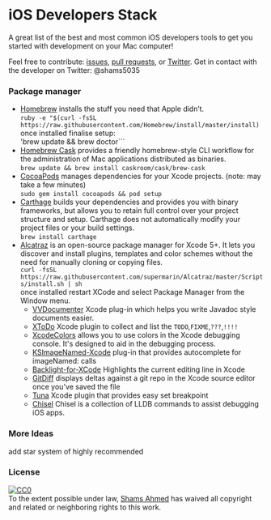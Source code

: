 # iOS Developers Stack
A great list of the best and most common iOS developers tools to get you started with development on your Mac computer!  

Feel free to contribute: [issues](https://github.com/shams-ahmed/ios-developers-stack/issues), [pull requests](https://github.com/shams-ahmed/ios-developers-stack/pulls), or [Twitter](https://twitter.com/shams5035). Get in contact with the developer on Twitter: @shams5035

### Package manager
* [Homebrew](http://brew.sh/) installs the stuff you need that Apple didn’t.   
```ruby -e "$(curl -fsSL https://raw.githubusercontent.com/Homebrew/install/master/install)```  
once installed finalise setup:  
'brew update && brew doctor```
* [Homebrew Cask](http://caskroom.io/) provides a friendly homebrew-style CLI workflow for the administration of Mac applications distributed as binaries.  
```brew update && brew install caskroom/cask/brew-cask```  
* [CocoaPods](https://github.com/CocoaPods/CocoaPods) manages dependencies for your Xcode projects. (note: may take a few minutes)  
```sudo gem install cocoapods && pod setup``` 
* [Carthage](https://github.com/Carthage/Carthage)  builds your dependencies and provides you with binary frameworks, but allows you to retain full control over your project structure and setup. Carthage does not automatically modify your project files or your build settings.  
```brew install carthage```  
* [Alcatraz](http://alcatraz.io/) is an open-source package manager for Xcode 5+. It lets you discover and install plugins, templates and color schemes without the need for manually cloning or copying files.  
```curl -fsSL https://raw.githubusercontent.com/supermarin/Alcatraz/master/Scripts/install.sh | sh```  
once installed restart XCode and select Package Manager from the Window menu.  
	* [VVDocumenter](https://github.com/onevcat/VVDocumenter-Xcode)  Xcode plug-in which helps you write Javadoc style documents easier.  
	* [XToDo](https://github.com/trawor/XToDo)  Xcode plugin to collect and list the `TODO`,`FIXME`,`???`,`!!!!`
	* [XcodeColors](https://github.com/robbiehanson/XcodeColors)  allows you to use colors in the Xcode debugging console. It's designed to aid in the debugging process.  
	* [KSImageNamed-Xcode](https://github.com/ksuther/KSImageNamed-Xcode)  plug-in that provides autocomplete for imageNamed: calls 
	* [Backlight-for-XCode](https://github.com/limejelly/Backlight-for-XCode)  Highlights the current editing line in Xcode 
	* [GitDiff](https://github.com/johnno1962/GitDiff)  displays deltas against a git repo in the Xcode source editor once you've saved the file  
	* [Tuna](https://github.com/dealforest/Tuna)  Xcode plugin that provides easy set breakpoint
	* [Chisel](https://github.com/facebook/chisel)  Chisel is a collection of LLDB commands to assist debugging iOS apps.
 



### More Ideas
add star system of highly recommended  
### License
[![CC0](http://i.creativecommons.org/p/zero/1.0/88x31.png)](http://creativecommons.org/publicdomain/zero/1.0/)  
To the extent possible under law, [Shams Ahmed](https://twitter.com/shams5035) has waived all copyright and related or neighboring rights to this work.  


